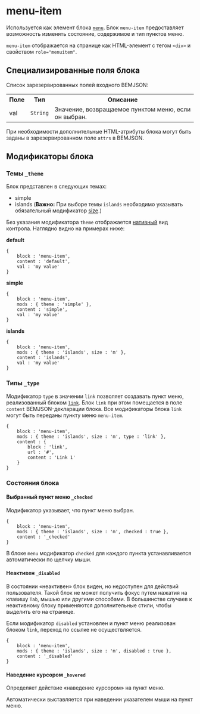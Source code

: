 # menu-item

Используется как элемент блока [`menu`](../menu/menu.ru.md). Блок `menu-item` предоставляет возможность изменять состояние, содержимое и тип пунктов меню.

`menu-item` отображается на странице как HTML-элемент с тегом `<div>` и свойством `role="menuitem"`.

## Специализированные поля блока

Список зарезервированных полей входного BEMJSON:

<table>
    <tr>
        <th>Поле</th>
        <th>Тип</th>
        <th>Описание</th>
    </tr>
    <tr>
        <td>val</td>
        <td><code>String</code></td>
        <td>Значение, возвращаемое пунктом меню, если он выбран.</td>
    </tr>
</table>

При необходимости дополнительные HTML-атрибуты блока могут быть заданы в зарезервированном поле `attrs` в BEMJSON.


## Модификаторы блока

### Темы `_theme`

Блок представлен в следующих темах:

 * simple
 * islands (**Важно:** При выборе темы `islands` необходимо указывать обязательный модификатор [size](#size).)

Без указания модификатора `theme` отображается [нативный](#native) вид контрола.
Наглядно видно на примерах ниже:

<a name="native"></a>
**default**

```bemjson
{
    block : 'menu-item',
    content : 'default',
    val : 'my value'
}
```

**simple**

```bemjson
{
    block : 'menu-item',
    mods : { theme : 'simple' },
    content : 'simple',
    val : 'my value'
}
```

**islands**

```bemjson
{
    block : 'menu-item',
    mods : { theme : 'islands', size : 'm' },
    content : 'islands',
    val : 'my value'
}
```

### Типы `_type`

Модификатор `type` в значении `link` позволяет создавать пункт меню, реализованный блоком [`link`](../link/link.ru.md). Блок `link` при этом помещается в поле `content` BEMJSON-декларации блока. Все модификаторы блока `link` могут быть переданы пункту меню `menu-item`.

```bemjson
{
    block : 'menu-item',
    mods : { theme : 'islands', size : 'm', type : 'link' },
    content : {
        block : 'link',
        url : '#',
        content : 'Link 1'
    }
}
```

### Состояния блока

#### Выбранный пункт меню `_checked`

Модификатор указывает, что пункт меню выбран.

```bemjson
{
    block : 'menu-item',
    mods : { theme : 'islands', size : 'm', checked : true },
    content : '_checked'
}
```

В блоке `menu` модификатор `checked` для каждого пункта устанавливается автоматически по щелчку мыши.

#### Неактивен `_disabled`

В состоянии «неактивен» блок виден, но недоступен для действий пользователя. Такой блок не может получить фокус путем нажатия на клавишу `Tab`, мышью или другими способами. В большинстве случаев к неактивному блоку применяются дополнительные стили, чтобы выделить его на странице.

Если модификатор `disabled` установлен и пункт меню реализован блоком `link`, переход по ссылке не осуществляется.

```bemjson
{
    block : 'menu-item',
    mods : { theme : 'islands', size : 'm', disabled : true },
    content : '_disabled'
}
```

#### Наведение курсором `_hovered`

Определяет действие «наведение курсором» на пункт меню.

Автоматически выставляется при наведении указателем мыши на пункт меню.
